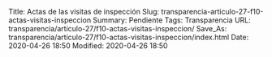 Title: Actas de las visitas de inspección
Slug: transparencia-articulo-27-f10-actas-visitas-inspeccion
Summary: Pendiente
Tags: Transparencia
URL: transparencia/articulo-27/f10-actas-visitas-inspeccion/
Save_As: transparencia/articulo-27/f10-actas-visitas-inspeccion/index.html
Date: 2020-04-26 18:50
Modified: 2020-04-26 18:50


 



